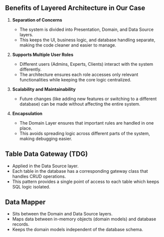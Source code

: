 ## Benefits of Layered Architecture in Our Case

1. **Separation of Concerns**  
   - The system is divided into Presentation, Domain, and Data Source layers.
   - This keeps the UI, business logic, and database handling separate, making the code cleaner and easier to manage.

2. **Supports Multiple User Roles**  
   - Different users (Admins, Experts, Clients) interact with the system differently.
   - The architecture ensures each role accesses only relevant functionalities while keeping the core logic centralized.

3. **Scalability and Maintainability**  
   - Future changes (like adding new features or switching to a different database) can be made without affecting the entire system.

4. **Encapsulation**  
   - The Domain Layer ensures that important rules are handled in one place.
   - This avoids spreading logic across different parts of the system, making debugging easier.
  
## Table Data Gateway (TDG)
- Applied in the Data Source layer.
- Each table in the database has a corresponding gateway class that handles CRUD operations.
- This pattern provides a single point of access to each table which keeps SQL logic isolated.

## Data Mapper
- Sits between the Domain and Data Source layers.
- Maps data between in-memory objects (domain models) and database records.
- Keeps the domain models independent of the database schema.
















